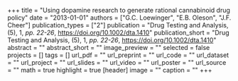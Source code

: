 +++
title = "Using dopamine research to generate rational cannabinoid drug policy"
date = "2013-01-01"
authors = ["G.C. Loewinger", "E.B. Oleson", "J.F. Cheer"]
publication_types = ["2"]
publication = "Drug Testing and Analysis, (5), 1, _pp. 22-26_, https://doi.org/10.1002/dta.1410"
publication_short = "Drug Testing and Analysis, (5), 1, _pp. 22-26_, https://doi.org/10.1002/dta.1410"
abstract = ""
abstract_short = ""
image_preview = ""
selected = false
projects = []
tags = []
url_pdf = ""
url_preprint = ""
url_code = ""
url_dataset = ""
url_project = ""
url_slides = ""
url_video = ""
url_poster = ""
url_source = ""
math = true
highlight = true
[header]
image = ""
caption = ""
+++
